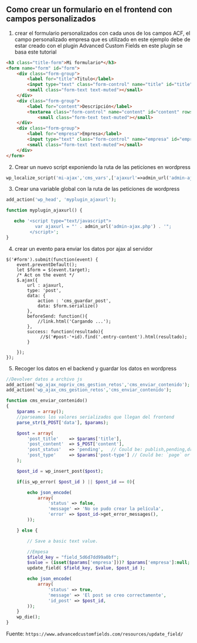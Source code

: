 ## Como crear un formulario en el frontend con campos personalizados

1. crear  el formulario personalizados con cada unos de los campos ACF, el campo personalizado empresa que es utilizado en este ejemplo debe de estar creado con el plugin Advanced Custom Fields en este plugin se basa este tutorial

```html
<h3 class="title-form">Mi formulario*</h3>
<form name="form" id="form">
	<div class="form-group">
	    <label for="title">Titulo</label>
	    <input type="text" class="form-control" name="title" id="title" placeholder="Titulo reto" required>
	    <small class="form-text text-muted"></small>
	</div>
	<div class="form-group">
		<label for="content">Descripción</label>
		<textarea class="form-control" name="content" id="content" rows="3" placeholder="Descripción desafio"></textarea>
	        <small class="form-text text-muted"></small>
	</div>
	<div class="form-group">
		<label for="empresa">Empresa</label>
		<input type="text" class="form-control" name="empresa" id="empresa" placeholder="Mi empresa" required>
		<small class="form-text text-muted"></small>
	</div>
</form>
```

2. Crear un nuevo script exponiendo la ruta de las peticiones en wordpress

```php
wp_localize_script('mi-ajax','cms_vars',['ajaxurl'=>admin_url('admin-ajax.php')]);
```

3. Crear una variable global con la ruta de las peticiones de wordpress

```php
add_action('wp_head', 'myplugin_ajaxurl');

function myplugin_ajaxurl() {

   echo '<script type="text/javascript">
           var ajaxurl = "' . admin_url('admin-ajax.php') . '";
         </script>';
}
```

4. crear un evento para enviar los datos por ajax al servidor

```jsvascript
$('#form').submit(function(event) {
    event.preventDefault();
    let $form = $(event.target);
    /* Act on the event */
    $.ajax({
        url : ajaxurl,
        type: 'post',
        data: {
            action : 'cms_guardar_post',
            data: $form.serialize()
        },
        beforeSend: function(){
            //link.html('Cargando ...');
        },
        success: function(resultado){
             //$('#post-'+id).find('.entry-content').html(resultado);
        }

    });
});
```

5. Recoger los datos en el backend y guardar los datos en wordpress

```php
//Devolver datos a archivo js
add_action('wp_ajax_nopriv_cms_gestion_retos','cms_enviar_contenido');
add_action('wp_ajax_cms_gestion_retos','cms_enviar_contenido');

function cms_enviar_contenido()
{
	$params = array();
	//parseamos los valores serializados que llegan del frontend
	parse_str($_POST['data'], $params);

	$post = array(
        'post_title'    => $params['title'],
        'post_content'  => $_POST['content'],
        'post_status'   => 'pending',   // Could be: publish,pending,draft,private,trash
        'post_type' 	=> $params['post-type'] // Could be: `page` or your CPT
    );

    $post_id = wp_insert_post($post);

    if(is_wp_error( $post_id ) || $post_id == 0){

        echo json_encode(
        	array(
        		'status' => false,
        		'message' => 'No se pudo crear la película',
        		'error' => $post_id->get_error_messages(),
        ));

    } else {

    	// Save a basic text value.

    	//Empesa
		$field_key = "field_5d6d7dd99a0bf";
		$value = (isset($params['empresa']))? $params['empresa']:null;
		update_field( $field_key, $value, $post_id );

        echo json_encode(
        	array(
        		'status' => true,
        		'message' => 'El post se creo correctamente',
        		'id_post' => $post_id,
        ));
    }
	wp_die();
}
```

Fuente: `https://www.advancedcustomfields.com/resources/update_field/` 